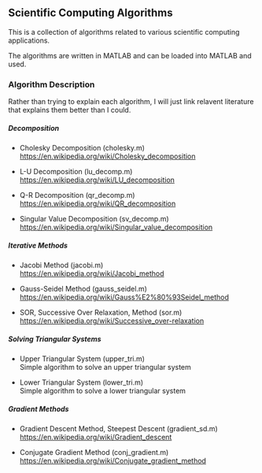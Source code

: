 Scientific Computing Algorithms
-------------------------------
This is a collection of algorithms related to various scientific computing applications.

The algorithms are written in MATLAB and can be loaded into MATLAB and used.

### Algorithm Description
Rather than trying to explain each algorithm, I will just link relavent literature that explains them better than I could.

##### Decomposition
* Cholesky Decomposition (cholesky.m)<br>
https://en.wikipedia.org/wiki/Cholesky_decomposition 

* L-U Decomposition (lu_decomp.m)<br/>
https://en.wikipedia.org/wiki/LU_decomposition

* Q-R Decomposition (qr_decomp.m)<br>
https://en.wikipedia.org/wiki/QR_decomposition

* Singular Value Decomposition (sv_decomp.m)<br>
https://en.wikipedia.org/wiki/Singular_value_decomposition

##### Iterative Methods
* Jacobi Method (jacobi.m)<br>
https://en.wikipedia.org/wiki/Jacobi_method

* Gauss-Seidel Method (gauss_seidel.m)<br>
https://en.wikipedia.org/wiki/Gauss%E2%80%93Seidel_method

* SOR, Successive Over Relaxation, Method (sor.m)<br>
https://en.wikipedia.org/wiki/Successive_over-relaxation

##### Solving Triangular Systems
* Upper Triangular System (upper_tri.m)<br>
Simple algorithm to solve an upper triangular system

* Lower Triangular System (lower_tri.m)<br>
Simple algorithm to solve a lower triangular system

##### Gradient Methods
* Gradient Descent Method, Steepest Descent (gradient_sd.m)<br>
https://en.wikipedia.org/wiki/Gradient_descent

* Conjugate Gradient Method (conj_gradient.m)<br>
https://en.wikipedia.org/wiki/Conjugate_gradient_method
